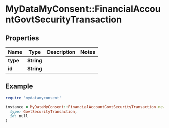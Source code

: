 # MyDataMyConsent::FinancialAccountGovtSecurityTransaction

## Properties

| Name | Type | Description | Notes |
| ---- | ---- | ----------- | ----- |
| **type** | **String** |  |  |
| **id** | **String** |  |  |

## Example

```ruby
require 'mydatamyconsent'

instance = MyDataMyConsent::FinancialAccountGovtSecurityTransaction.new(
  type: GovtSecurityTransaction,
  id: null
)
```

